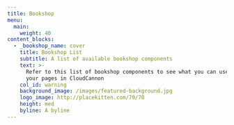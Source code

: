 ```yaml
---
title: Bookshop
menu:
  main:
    weight: 40
content_blocks:
  - _bookshop_name: cover
    title: Bookshop List
    subtitle: A list of available bookshop components
    text: >-
      Refer to this list of bookshop components to see what you can use to build
      your pages in CloudCannon
    col_id: warning
    background_image: /images/featured-background.jpg
    logo_image: http://placekitten.com/70/70
    height: med
    byline: A byline
---
```

